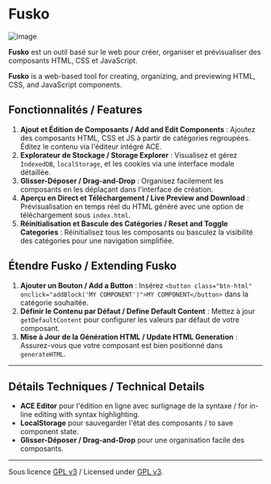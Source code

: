# Fusko

![image](https://github.com/user-attachments/assets/0696796b-3937-4404-8f95-4b8e7d031e28)

**Fusko** est un outil basé sur le web pour créer, organiser et prévisualiser des composants HTML, CSS et JavaScript.

**Fusko** is a web-based tool for creating, organizing, and previewing HTML, CSS, and JavaScript components.

## Fonctionnalités / Features

1. **Ajout et Édition de Composants / Add and Edit Components** : Ajoutez des composants HTML, CSS et JS à partir de catégories regroupées. Éditez le contenu via l'éditeur intégré ACE.
2. **Explorateur de Stockage / Storage Explorer** : Visualisez et gérez `IndexedDB`, `localStorage`, et les cookies via une interface modale détaillée.
3. **Glisser-Déposer / Drag-and-Drop** : Organisez facilement les composants en les déplaçant dans l'interface de création.
4. **Aperçu en Direct et Téléchargement / Live Preview and Download** : Prévisualisation en temps réel du HTML généré avec une option de téléchargement sous `index.html`.
5. **Réinitialisation et Bascule des Catégories / Reset and Toggle Categories** : Réinitialisez tous les composants ou basculez la visibilité des catégories pour une navigation simplifiée.

## Étendre Fusko / Extending Fusko

1. **Ajouter un Bouton / Add a Button** : Insérez `<button class="btn-html" onclick="addBlock('MY COMPONENT')">MY COMPONENT</button>` dans la catégorie souhaitée.
2. **Définir le Contenu par Défaut / Define Default Content** : Mettez à jour `getDefaultContent` pour configurer les valeurs par défaut de votre composant.
3. **Mise à Jour de la Génération HTML / Update HTML Generation** : Assurez-vous que votre composant est bien positionné dans `generateHTML`.

---

## Détails Techniques / Technical Details

- **ACE Editor** pour l'édition en ligne avec surlignage de la syntaxe / for in-line editing with syntax highlighting.
- **LocalStorage** pour sauvegarder l'état des composants / to save component state.
- **Glisser-Déposer / Drag-and-Drop** pour une organisation facile des composants.

---

Sous licence [GPL v3](https://www.gnu.org/licenses/gpl-3.0.html) / Licensed under [GPL v3](https://www.gnu.org/licenses/gpl-3.0.html).
